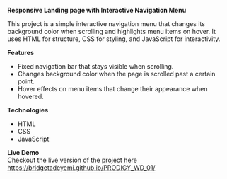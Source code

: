 **Responsive Landing page with Interactive Navigation Menu**  

This project is a simple interactive navigation menu that changes its background color when scrolling and highlights menu items on hover. It uses HTML for structure, CSS for styling, and JavaScript for interactivity.

**Features**         
- Fixed navigation bar that stays visible when scrolling.   
- Changes background color when the page is scrolled past a certain point.    
- Hover effects on menu items that change their appearance when hovered.      

**Technologies**    
- HTML    
- CSS        
- JavaScript

**Live Demo**    
Checkout the live version of the project here https://bridgetadeyemi.github.io/PRODIGY_WD_01/
